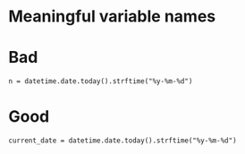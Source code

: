 # Meaningful variable names

# Bad

    n = datetime.date.today().strftime("%y-%m-%d")

# Good
    current_date = datetime.date.today().strftime("%y-%m-%d")